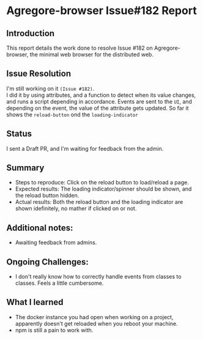 
# Agregore-browser Issue#182 Report

## Introduction

This report details the work done to resolve Issue #182 on Agregore-browser,
the minimal web browser for the distributed web.

## Issue Resolution

I'm still working on it `(Issue #182)`.  
I did it by using attributes, and a function to detect when its value changes, and runs a script depending in accordance.
Events are sent to the `UI`, and depending on the event, the value of the attribute gets updated.
So far it shows the `reload-button` ond the `loading-indicator`

## Status
I sent a Draft PR, and I'm waiting for feedback from the admin.

## Summary

- Steps to reproduce: Click on the reload button to load/reload a page.
- Expected results: The loading indicator/spinner should be shown, and the reload button hidden.
- Actual results: Both the reload button and the loading indicator are shown idefinitely, no mather if clicked on or not.
## Additional notes: 
- Awaiting feedback from admins.

## Ongoing Challenges: 
- I don't really know how to correctly handle events from classes to classes. Feels a little cumbersome. 

## What I learned
- The docker instance you had open when working on a project, apparently doesn't get reloaded when you reboot your machine.
- npm is still a pain to work with.

